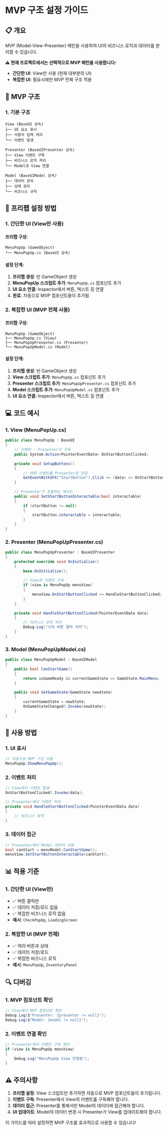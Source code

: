 # MVP 구조 설정 가이드

## 📋 개요

MVP (Model-View-Presenter) 패턴을 사용하여 UI의 비즈니스 로직과 데이터를 분리할 수 있습니다.

**⚠️ 현재 프로젝트에서는 선택적으로 MVP 패턴을 사용합니다:**
- **간단한 UI**: View만 사용 (현재 대부분의 UI)
- **복잡한 UI**: 필요시에만 MVP 전체 구조 적용

## 🎯 MVP 구조

### **1. 기본 구조**
```
View (BaseUI 상속)
├── UI 요소 표시
├── 사용자 입력 처리
└── 이벤트 발생

Presenter (BaseUIPresenter 상속)
├── View 이벤트 구독
├── 비즈니스 로직 처리
└── Model과 View 연결

Model (BaseUIModel 상속)
├── 데이터 관리
├── 상태 관리
└── 비즈니스 규칙
```

## 🔧 프리팹 설정 방법

### **1. 간단한 UI (View만 사용)**

#### **프리팹 구성:**
```
MenuPopUp (GameObject)
└── MenuPopUp.cs (BaseUI 상속)
```

#### **설정 단계:**
1. **프리팹 생성**: 빈 GameObject 생성
2. **MenuPopUp 스크립트 추가**: `MenuPopUp.cs` 컴포넌트 추가
3. **UI 요소 연결**: Inspector에서 버튼, 텍스트 등 연결
4. **완료**: 자동으로 MVP 컴포넌트들이 추가됨

### **2. 복잡한 UI (MVP 전체 사용)**

#### **프리팹 구성:**
```
MenuPopUp (GameObject)
├── MenuPopUp.cs (View)
├── MenuPopUpPresenter.cs (Presenter)
└── MenuPopUpModel.cs (Model)
```

#### **설정 단계:**
1. **프리팹 생성**: 빈 GameObject 생성
2. **View 스크립트 추가**: `MenuPopUp.cs` 컴포넌트 추가
3. **Presenter 스크립트 추가**: `MenuPopUpPresenter.cs` 컴포넌트 추가
4. **Model 스크립트 추가**: `MenuPopUpModel.cs` 컴포넌트 추가
5. **UI 요소 연결**: Inspector에서 버튼, 텍스트 등 연결

## 💻 코드 예시

### **1. View (MenuPopUp.cs)**
```csharp
public class MenuPopUp : BaseUI
{
    // 이벤트 - Presenter가 구독
    public System.Action<PointerEventData> OnStartButtonClicked;
    
    private void SetupButtons()
    {
        // 버튼 이벤트를 Presenter로 전달
        GetEventWithSFX("StartButton").Click += (data) => OnStartButtonClicked?.Invoke(data);
    }
    
    // Presenter가 호출하는 메서드
    public void SetStartButtonInteractable(bool interactable)
    {
        if (startButton != null)
        {
            startButton.interactable = interactable;
        }
    }
}
```

### **2. Presenter (MenuPopUpPresenter.cs)**
```csharp
public class MenuPopUpPresenter : BaseUIPresenter
{
    protected override void OnInitialize()
    {
        base.OnInitialize();
        
        // View의 이벤트 구독
        if (view is MenuPopUp menuView)
        {
            menuView.OnStartButtonClicked += HandleStartButtonClicked;
        }
    }
    
    private void HandleStartButtonClicked(PointerEventData data)
    {
        // 비즈니스 로직 처리
        Debug.Log("시작 버튼 클릭 처리");
    }
}
```

### **3. Model (MenuPopUpModel.cs)**
```csharp
public class MenuPopUpModel : BaseUIModel
{
    public bool CanStartGame()
    {
        return isGameReady && currentGameState == GameState.MainMenu;
    }
    
    public void SetGameState(GameState newState)
    {
        currentGameState = newState;
        OnGameStateChanged?.Invoke(newState);
    }
}
```

## 🚀 사용 방법

### **1. UI 표시**
```csharp
// 자동으로 MVP 구조 사용
MenuPopUp.ShowMenuPopUp();
```

### **2. 이벤트 처리**
```csharp
// View에서 이벤트 발생
OnStartButtonClicked?.Invoke(data);

// Presenter에서 이벤트 처리
private void HandleStartButtonClicked(PointerEventData data)
{
    // 비즈니스 로직
}
```

### **3. 데이터 접근**
```csharp
// Presenter에서 Model 데이터 사용
bool canStart = menuModel.CanStartGame();
menuView.SetStartButtonInteractable(canStart);
```

## 📊 적용 기준

### **1. 간단한 UI (View만)**
- ✅ 버튼 클릭만
- ✅ 데이터 저장/로드 없음
- ✅ 복잡한 비즈니스 로직 없음
- **예시**: `CheckPopUp`, `LoadingScreen`

### **2. 복잡한 UI (MVP 전체)**
- ✅ 여러 버튼과 상태
- ✅ 데이터 저장/로드
- ✅ 복잡한 비즈니스 로직
- **예시**: `MenuPopUp`, `InventoryPanel`

## 🔍 디버깅

### **1. MVP 컴포넌트 확인**
```csharp
// View에서 MVP 컴포넌트 확인
Debug.Log($"Presenter: {presenter != null}");
Debug.Log($"Model: {model != null}");
```

### **2. 이벤트 연결 확인**
```csharp
// Presenter에서 이벤트 구독 확인
if (view is MenuPopUp menuView)
{
    Debug.Log("MenuPopUp View 연결됨");
}
```

## ⚠️ 주의사항

1. **프리팹 설정**: View 스크립트만 추가하면 자동으로 MVP 컴포넌트들이 추가됩니다.
2. **이벤트 구독**: Presenter에서 View의 이벤트를 구독해야 합니다.
3. **데이터 접근**: Presenter를 통해서만 Model의 데이터에 접근해야 합니다.
4. **UI 업데이트**: Model의 데이터 변경 시 Presenter가 View를 업데이트해야 합니다.

이 가이드를 따라 설정하면 MVP 구조를 효과적으로 사용할 수 있습니다!
